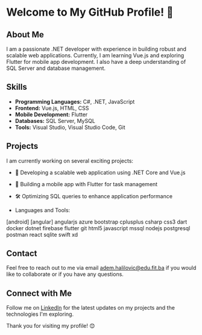 # Welcome to My GitHub Profile! 👋

## About Me
I am a passionate .NET developer with experience in building robust and scalable web applications. Currently, I am learning Vue.js and exploring Flutter for mobile app development. I also have a deep understanding of SQL Server and database management.

## Skills
- **Programming Languages:** C#, .NET, JavaScript 
- **Frontend:** Vue.js, HTML, CSS
- **Mobile Development:** Flutter
- **Databases:** SQL Server, MySQL
- **Tools:** Visual Studio, Visual Studio Code, Git

## Projects
I am currently working on several exciting projects:
- 🚀 Developing a scalable web application using .NET Core and Vue.js
- 📱 Building a mobile app with Flutter for task management
- 🛠️ Optimizing SQL queries to enhance application performance

- Languages and Tools:

[android] [angular] angularjs azure bootstrap cplusplus csharp css3 dart docker dotnet firebase flutter git html5 javascript mssql nodejs postgresql postman react sqlite swift xd 

## Contact
Feel free to reach out to me via email adem.halilovic@edu.fit.ba if you would like to collaborate or if you have any questions.

## Connect with Me
Follow me on [LinkedIn]([https://www.linkedin.com/in/your-name-lastname](https://www.linkedin.com/in/adem999/)/) for the latest updates on my projects and the technologies I'm exploring.

Thank you for visiting my profile! 😊
